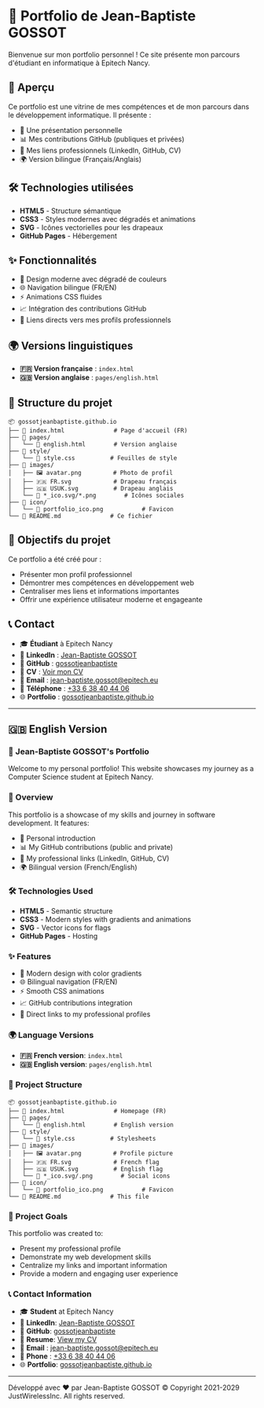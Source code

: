 # 🌟 Portfolio de Jean-Baptiste GOSSOT

Bienvenue sur mon portfolio personnel ! Ce site présente mon parcours d'étudiant en informatique à Epitech Nancy.

## 🚀 Aperçu

Ce portfolio est une vitrine de mes compétences et de mon parcours dans le développement informatique. Il présente :

- 👋 Une présentation personnelle
- 📊 Mes contributions GitHub (publiques et privées)
- 🔗 Mes liens professionnels (LinkedIn, GitHub, CV)
- 🌍 Version bilingue (Français/Anglais)

## 🛠️ Technologies utilisées

- **HTML5** - Structure sémantique
- **CSS3** - Styles modernes avec dégradés et animations
- **SVG** - Icônes vectorielles pour les drapeaux
- **GitHub Pages** - Hébergement

## ✨ Fonctionnalités

- 🎨 Design moderne avec dégradé de couleurs
- 🌐 Navigation bilingue (FR/EN)
- ⚡ Animations CSS fluides
- 📈 Intégration des contributions GitHub
- 🔗 Liens directs vers mes profils professionnels

## 🌍 Versions linguistiques

- **🇫🇷 Version française** : `index.html`
- **🇬🇧 Version anglaise** : `pages/english.html`

## 📁 Structure du projet

```text
📦 gossotjeanbaptiste.github.io
├── 📄 index.html              # Page d'accueil (FR)
├── 📁 pages/
│   └── 📄 english.html        # Version anglaise
├── 📁 style/
│   └── 🎨 style.css          # Feuilles de style
├── 📁 images/
│   ├── 🖼️ avatar.png         # Photo de profil
│   ├── 🇫🇷 FR.svg            # Drapeau français
│   ├── 🇬🇧 USUK.svg          # Drapeau anglais
│   └── 🔗 *_ico.svg/*.png        # Icônes sociales
├── 📁 icon/
│   └── 🌟 portfolio_ico.png           # Favicon
└── 📖 README.md              # Ce fichier
```

## 🎯 Objectifs du projet

Ce portfolio a été créé pour :

- Présenter mon profil professionnel
- Démontrer mes compétences en développement web
- Centraliser mes liens et informations importantes
- Offrir une expérience utilisateur moderne et engageante

## 📞 Contact

- 🎓 **Étudiant** à Epitech Nancy
- 💼 **LinkedIn** : [Jean-Baptiste GOSSOT](https://www.linkedin.com/in/jean-baptiste-gossot-137589247/)
- 🐙 **GitHub** : [gossotjeanbaptiste](https://github.com/gossotjeanbaptiste)
- 📄 **CV** : [Voir mon CV](https://drive.google.com/file/d/1e2rouL1f6sGtolIy88TSh77ZffeCzXvV/view?usp=sharing)
- 📧 **Email** : [jean-baptiste.gossot@epitech.eu](mailto:jean-baptiste.gossot@epitech.eu)
- 📱 **Téléphone** : [+33 6 38 40 44 06](tel:+33638404406)
- 🌐 **Portfolio** : [gossotjeanbaptiste.github.io](https://gossotjeanbaptiste.github.io/)

---

## 🇬🇧 English Version

### 🌟 Jean-Baptiste GOSSOT's Portfolio

Welcome to my personal portfolio! This website showcases my journey as a Computer Science student at Epitech Nancy.

### 🚀 Overview

This portfolio is a showcase of my skills and journey in software development. It features:

- 👋 Personal introduction
- 📊 My GitHub contributions (public and private)
- 🔗 My professional links (LinkedIn, GitHub, CV)
- 🌍 Bilingual version (French/English)

### 🛠️ Technologies Used

- **HTML5** - Semantic structure
- **CSS3** - Modern styles with gradients and animations
- **SVG** - Vector icons for flags
- **GitHub Pages** - Hosting

### ✨ Features

- 🎨 Modern design with color gradients
- 🌐 Bilingual navigation (FR/EN)
- ⚡ Smooth CSS animations
- 📈 GitHub contributions integration
- 🔗 Direct links to my professional profiles

### 🌍 Language Versions

- **🇫🇷 French version**: `index.html`
- **🇬🇧 English version**: `pages/english.html`

### 📁 Project Structure

```text
📦 gossotjeanbaptiste.github.io
├── 📄 index.html              # Homepage (FR)
├── 📁 pages/
│   └── 📄 english.html        # English version
├── 📁 style/
│   └── 🎨 style.css          # Stylesheets
├── 📁 images/
│   ├── 🖼️ avatar.png         # Profile picture
│   ├── 🇫🇷 FR.svg            # French flag
│   ├── 🇬🇧 USUK.svg          # English flag
│   └── 🔗 *_ico.svg/.png        # Social icons
├── 📁 icon/
│   └── 🌟 portfolio_ico.png           # Favicon
└── 📖 README.md              # This file
```

### 🎯 Project Goals

This portfolio was created to:

- Present my professional profile
- Demonstrate my web development skills
- Centralize my links and important information
- Provide a modern and engaging user experience

### 📞 Contact Information

- 🎓 **Student** at Epitech Nancy
- 💼 **LinkedIn**: [Jean-Baptiste GOSSOT](https://www.linkedin.com/in/jean-baptiste-gossot-137589247/)
- 🐙 **GitHub**: [gossotjeanbaptiste](https://github.com/gossotjeanbaptiste)
- 📄 **Resume**: [View my CV](https://drive.google.com/file/d/1Nyg-jKrza7pqOEhJjLF3ScE-voQ38Rke/view?usp=sharing)
- 📧 **Email** : [jean-baptiste.gossot@epitech.eu](mailto:jean-baptiste.gossot@epitech.eu)
- 📱 **Phone** : [+33 6 38 40 44 06](tel:+33638404406)
- 🌐 **Portfolio**: [gossotjeanbaptiste.github.io](https://gossotjeanbaptiste.github.io/pages/english.html)

---

Développé avec ❤️ par Jean-Baptiste GOSSOT
© Copyright 2021-2029 JustWirelessInc. All rights reserved.

